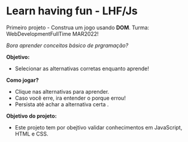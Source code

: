 

# Learn having fun - LHF/Js

Primeiro projeto - Construa um jogo usando **DOM**. 
Turma: WebDevelopmentFullTime MAR2022!

*Bora aprender conceitos básico de prgramação?*

**Objetivo:**
 - Selecionar as alternativas corretas enquanto aprende!

**Como jogar?**
- Clique nas alternativas para aprender. 
- Caso você erre, ira entender o porque errou!
- Persista até achar a alternativa certa .

**Objetivo do projeto:**
- Este projeto tem por obejtivo validar conhecimentos em JavaScript, HTML e CSS. 

